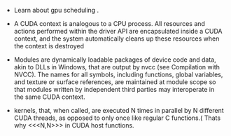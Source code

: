 * Learn about gpu scheduling . 

* A CUDA context is analogous to a CPU process. All resources and actions performed within the driver API are encapsulated inside a CUDA context, and the system automatically cleans up these resources when the context is destroyed

* Modules are dynamically loadable packages of device code and data, akin to DLLs in Windows, that are output by nvcc (see Compilation with NVCC). The names for all symbols, including functions, global variables, and texture or surface references, are maintained at module scope so that modules written by independent third parties may interoperate in the same CUDA context.

* kernels, that, when called, are executed N times in parallel by N different CUDA threads, as opposed to only once like regular C functions.( Thats why <<<N,N>>> in CUDA host functions.


